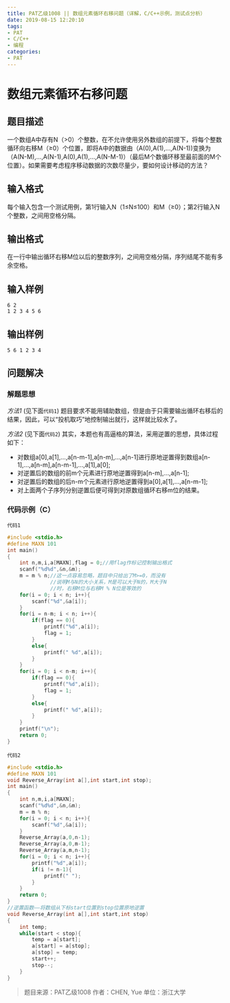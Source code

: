 ```yaml
---
title: PAT乙级1008 || 数组元素循环右移问题（详解，C/C++示例，测试点分析）
date: 2019-08-15 12:20:10
tags:
- PAT
- C/C++
- 编程
categories:
- PAT
---
```


# **数组元素循环右移问题**
## **题目描述**
一个数组A中存有N（>0）个整数，在不允许使用另外数组的前提下，将每个整数循环向右移M（≥0）个位置，即将A中的数据由（A(0),A(1),...,A(N-1))变换为（A(N-M),...,A(N-1),A(0),A(1),...,A(N-M-1)）（最后M个数循环移至最前面的M个位置）。如果需要考虑程序移动数据的次数尽量少，要如何设计移动的方法？
## **输入格式**
每个输入包含一个测试用例，第1行输入N（1≤N≤100）和M（≥0）；第2行输入N个整数，之间用空格分隔。
## **输出格式**
在一行中输出循环右移M位以后的整数序列，之间用空格分隔，序列结尾不能有多余空格。
## **输入样例**
```null
6 2
1 2 3 4 5 6
```
## **输出样例**
```null
5 6 1 2 3 4
```

## 问题解决

### 解题思想
*方法1* (见下面`代码1`)
题目要求不能用辅助数组，但是由于只需要输出循环右移后的结果，因此，可以“投机取巧”地控制输出就行，这样就比较水了。

*方法2* (见下面`代码2`)
其实，本题也有高逼格的算法，采用逆置的思想，具体过程如下：

*  对数组a[0],a[1],...,a[n-m-1],a[n-m],...,a[n-1]进行原地逆置得到数组a[n-1],...,a[n-m],a[n-m-1],...,a[1],a[0];
*  对逆置后的数组的前m个元素进行原地逆置得到a[n-m],...,a[n-1];
*  对逆置后的数组的后n-m个元素进行原地逆置得到a[0],a[1],...,a[n-m-1];
*  对上面两个子序列分别逆置后便可得到对原数组循环右移m位的结果。

### 代码示例（C）

`代码1`

```c
#include <stdio.h>
#define MAXN 101
int main()
{
    int n,m,i,a[MAXN],flag = 0;//用flag作标记控制输出格式
    scanf("%d%d",&n,&m);
    m = m % n;//这一点容易忽略，题目中只给出了M>=0，而没有
              //说明M与N的大小关系，M是可以大于N的，M大于N
              //时，右移M位与右移M % N位是等效的
    for(i = 0; i < n; i++){
        scanf("%d",&a[i]);
    }
    for(i = n-m; i < n; i++){
        if(flag == 0){
            printf("%d",a[i]);
            flag = 1;
        }
        else{
            printf(" %d",a[i]);
        }
    }
    for(i = 0; i < n-m; i++){
        if(flag == 0){
            printf("%d",a[i]);
            flag = 1;
        }
        else{
            printf(" %d",a[i]);
        }
    }
    printf("\n");
    return 0;
}
```

`代码2`
```c
#include <stdio.h>
#define MAXN 101
void Reverse_Array(int a[],int start,int stop);
int main()
{
    int n,m,i,a[MAXN];
    scanf("%d%d",&n,&m);
    m = m % n;
    for(i = 0; i < n; i++){
        scanf("%d",&a[i]);
    }
    Reverse_Array(a,0,n-1);
    Reverse_Array(a,0,m-1);
    Reverse_Array(a,m,n-1);
    for(i = 0; i < n; i++){
        printf("%d",a[i]);
        if(i != n-1){
            printf(" ");
        }
    }
    return 0;
}
//逆置函数——将数组从下标start位置到stop位置原地逆置
void Reverse_Array(int a[],int start,int stop)
{
    int temp;
    while(start < stop){
        temp = a[start];
        a[start] = a[stop];
        a[stop] = temp;
        start++;
        stop--;
    }
}
```

>题目来源：PAT乙级1008
>作者：CHEN, Yue
>单位：浙江大学
